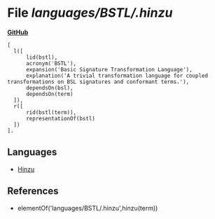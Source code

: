 # File _languages/BSTL/.hinzu_
**[GitHub](https://github.com/softlang/yas/blob/master/languages/BSTL/.hinzu)**
```
[
  l([
      lid(bstl),
      acronym('BSTL'),
      expansion('Basic Signature Transformation Language'),
      explanation('A trivial transformation language for coupled transformations on BSL signatures and conformant terms.'),
      dependsOn(bsl),
      dependsOn(term)
  ]),
  r([
      rid(bstl(term)),
      representationOf(bstl)
  ])
].
```

## Languages
* [Hinzu](../languages/Hinzu.md)

## References
* elementOf('languages/BSTL/.hinzu',hinzu(term))
